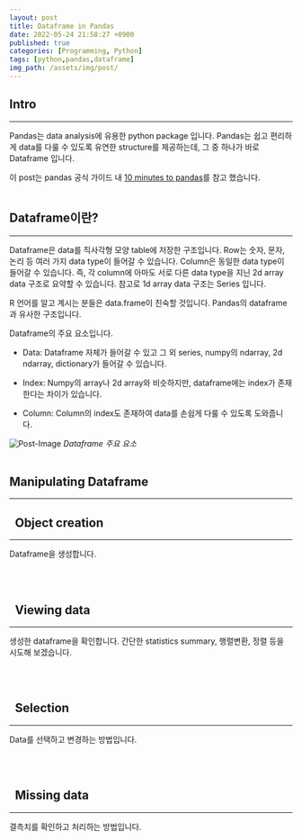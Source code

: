 ```yaml
---
layout: post
title: Dataframe in Pandas
date: 2022-05-24 21:58:27 +0900
published: true
categories: [Programming, Python]
tags: [python,pandas,dataframe]
img_path: /assets/img/post/
---
```


## Intro
***

 Pandas는 data analysis에 유용한 python package 입니다. Pandas는 쉽고 편리하게 data를 다룰 수 있도록 유연한 structure를 제공하는데, 그 중 하나가 바로 Dataframe 입니다.

 이 post는 pandas 공식 가이드 내 [10 minutes to pandas](https://pandas.pydata.org/pandas-docs/stable/user_guide/10min.html, "10 minutes to pandas")를 참고 했습니다.
 <br><br>
 

## Dataframe이란? 
***
 Dataframe은 data를 직사각형 모양 table에 저장한 구조입니다. Row는 숫자, 문자, 논리 등 여러 가지 data type이 들어갈 수 있습니다. Column은 동일한 data type이 들어갈 수 있습니다. 즉, 각 column에 아마도 서로 다른 data type을 지닌 2d array data 구조로 요약할 수 있습니다. 참고로 1d array data 구조는 Series 입니다.

 R 언어를 알고 계시는 분들은 data.frame이 친숙할 것입니다. Pandas의 dataframe과 유사한 구조입니다.

 Dataframe의 주요 요소입니다.

 * Data: Dataframe 자체가 들어갈 수 있고 그 외 series, numpy의 ndarray, 2d ndarray, dictionary가 들어갈 수 있습니다.

 * Index: Numpy의 array나 2d array와 비슷하지만, dataframe에는 index가 존재한다는 차이가 있습니다.

 * Column: Column의 index도 존재하여 data를 손쉽게 다룰 수 있도록 도와줍니다.

 ![Post-Image](DATAFRAME_df.png)
 _Dataframe 주요 요소_
 <br><br>
 

## Manipulating Dataframe
***


## &nbsp;&nbsp;Object creation
***
 Dataframe을 생성합니다.

 <script src="https://gist.github.com/hubert-bioinformatics/73bd31063cff7a94389e9f8a2f9a5a54.js"></script>
 <br><br>
 

## &nbsp;&nbsp;Viewing data
***
 생성한 dataframe을 확인합니다. 간단한 statistics summary, 행렬변환, 정렬 등을 시도해 보겠습니다.

 <script src="https://gist.github.com/hubert-bioinformatics/7eb8dbd12e90908d3161a94659f9f159.js"></script>
 <br><br>
 

## &nbsp;&nbsp;Selection
***
 Data를 선택하고 변경하는 방법입니다.

 <script src="https://gist.github.com/hubert-bioinformatics/c1535eca5805a95153df140012715b6b.js"></script>
 <br><br>
 

## &nbsp;&nbsp;Missing data
***
 결측치를 확인하고 처리하는 방법입니다.

 <script src="https://gist.github.com/hubert-bioinformatics/72e99266a9ec3abb0adf26ab6f2247f7.js"></script>